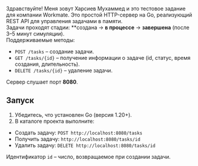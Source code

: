 Здравствуйте! Меня зовут Харсиев Мухаммед и это тестовое задание для компании Workmate.
Это простой HTTP-сервер на Go, реализующий REST API для управления задачами в памяти.  
Задачи проходят стадии: **создана → **в процессе** → **завершена** (после 3–5 минут симуляции).  
Поддерживаемые методы:
- `POST /tasks` – создание задачи.
- `GET /tasks/{id}` – получение информации о задаче (id, статус, время создания, длительность).
- `DELETE /tasks/{id}` – удаление задачи.

Сервер слушает порт **8080**.

## Запуск

1. Убедитесь, что установлен Go (версия 1.20+).  
2. В каталоге проекта выполните:

- Создать задачу: `POST http://localhost:8080/tasks`  
- Получить задачу: `http://localhost:8080/tasks/id`  
- Удалить задачу: `DELETE http://localhost:8080/tasks/id`  

Идентификатор `id` – число, возвращаемое при создании задачи.